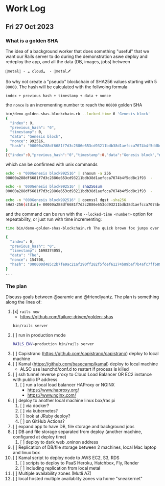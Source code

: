 # Work Log

## Fri 27 Oct 2023

### What is a golden SHA

The idea of a background worker that does something "useful" that we want our
Rails server to do during the demonstration aswe deploy and redeploy the app,
and all the data (DB, images, jobs) between

    🤘metal🎸 - ☁️ cloud☁️  - 🤘metal🗡️

So why not create a "pseudo" blockchain of SHA256 values starting with 5
`00000`. The hash will be calculated with the follwoing formula

```
index + previous hash + timestamp + data + nonce
```

the `nonce` is an incrementing number to reach the `00000` golden SHA

```sh
bin/demo-golden-shas-blockchain.rb --locked-time 0 'Genesis block'
{
  "index": 0,
  "previous_hash": "0",
  "timestamp": 0,
  "data": "Genesis block",
  "nonce": 992516,
  "hash": "00000a288df6681f7d3c2886e653cd93211bdb38d1aefcca7074b4f5dd8c1f93"
}
[{"index":0,"previous_hash":"0","timestamp":0,"data":"Genesis block","nonce":992516,"hash":"00000a288df6681f7d3c2886e653cd93211bdb38d1aefcca7074b4f5dd8c1f93"}]
```

which can be confirmed with unix commands

```sh
echo -n "000Genesis block992516" | shasum -a 256
00000a288df6681f7d3c2886e653cd93211bdb38d1aefcca7074b4f5dd8c1f93  -

echo -n '000Genesis block992516' | sha256sum
00000a288df6681f7d3c2886e653cd93211bdb38d1aefcca7074b4f5dd8c1f93  -

echo -n "000Genesis block992516" | openssl dgst -sha256
SHA2-256(stdin)= 00000a288df6681f7d3c2886e653cd93211bdb38d1aefcca7074b4f5dd8c1f93
```

and the command can be run with the `--locked-time <number>` option for
repeatability, or just run with time incrementing:

```sh
time bin/demo-golden-shas-blockchain.rb The quick brown fox jumps over the lazy dog

{
  "index": 0,
  "previous_hash": "0",
  "timestamp": 1698374055,
  "data": "The",
  "nonce": 154708,
  "hash": "000000d485c2b7fe9ac21af290ff282f5fdef61274b89baf7b4afc7ff689e035"
}
...
```

### The plan
Discuss goals between @saramic and @friendlyantz. The plan is something along
the lines of:

1. [x] `rails new`
    - https://github.com/failure-driven/golden-shas
    ```sh
    bin/rails server
    ```
1. [ ] run in production mode
    ```sh
    RAILS_ENV=production bin/rails server
    ```
1. [ ] Capistrano (https://github.com/capistrano/capistrano) deploy to local machine
1. [ ] Kamal (https://github.com/basecamp/kamal) deploy to local machine
    - ALSO use launchd/conf.d to restart if process is killed
1. [ ] ssh tunnel reverse proxy to Cloud Load Balancer OR EC2 instance with
   public IP address
    1. [ ] run a local load balancer HAProxy or NGINX
        - https://www.haproxy.org/
        - https://www.nginx.com/
1. [ ] deploy to another local machine linux box/ras pi
    1. [ ] via docker?
    1. [ ] via kubernetes?
    1. [ ] look at JRuby deploy?
    1. [ ] on GitHub Actions?
1. [ ] expand app to have DB, file storage and background jobs
1. [ ] DB and file storage separated from deploy (another machine, configured
   at deploy time)
    1. [ ] deploy to dark web .oninon address
1. [ ] Replication of DB/file storage between 2 machines, local Mac laptop and
   linux box
1. [ ] Kamal script to deploy node to AWS EC2, S3, RDS
    1. [ ] scripts to deploy to PaaS Heroku, Hatchbox, Fly, Render
    1. [ ] including replication from local metal
1. [ ] Multiple availability zones (Mutli AZ)
1. [ ] local hosted multiple availablity zones via home "sneakernet"

